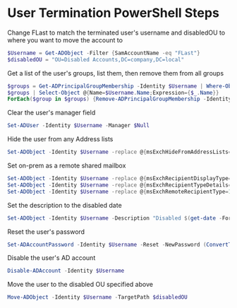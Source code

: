 # User Termination PowerShell Steps

Change FLast to match the terminated user's username and disabledOU to where you want to move the account to

```PowerShell
$Username = Get-ADObject -Filter {SamAccountName -eq "FLast"}
$disabledOU = "OU=Disabled Accounts,DC=company,DC=local"
```

Get a list of the user's groups, list them, then remove them from all groups

```PowerShell
$groups = Get-ADPrincipalGroupMembership -Identity $Username | Where-Object -Property "Name" -ne "Domain Users"
$groups | Select-Object @{Name=$Username.Name;Expression={$_.Name}}
ForEach($group in $groups) {Remove-ADPrincipalGroupMembership -Identity $Username -MemberOf $group.Sid -Confirm:$False}
```

Clear the user's manager field

```PowerShell
Set-ADUser -Identity $Username -Manager $Null
```

Hide the user from any Address lists

```PowerShell
Set-ADObject -Identity $Username -replace @{msExchHideFromAddressLists=$true;}
```

Set on-prem as a remote shared mailbox

```PowerShell
Set-ADObject -Identity $Username -replace @{msExchRecipientDisplayType=-2147483642;}
Set-ADObject -Identity $Username -replace @{msExchRecipientTypeDetails=34359738368;}
Set-ADObject -Identity $Username -replace @{msExchRemoteRecipientType=100;}
```

Set the description to the disabled date

```PowerShell
Set-ADObject -Identity $Username -Description "Disabled $(get-date -Format 'yyyy/MM/dd')"
```

Reset the user's password

```PowerShell
Set-ADAccountPassword -Identity $Username -Reset -NewPassword (ConvertTo-SecureString -AsPlainText 'Example Password!!!!1' -Force)
```

Disable the user's AD account

```PowerShell
Disable-ADAccount -Identity $Username
```

Move the user to the disabled OU specified above

```PowerShell
Move-ADObject -Identity $Username -TargetPath $disabledOU
```
